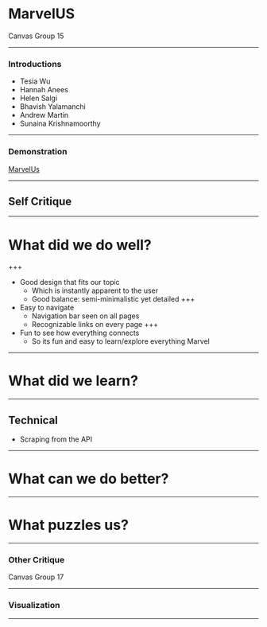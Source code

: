 # MarvelUS 

Canvas Group 15

---

### Introductions

- Tesia Wu
- Hannah Anees
- Helen Salgi
- Bhavish Yalamanchi
- Andrew Martin
- Sunaina Krishnamoorthy


---

### Demonstration

[MarvelUs](http://marvelus.me)


---

## Self Critique

---

# What did we do well?

+++
- Good design that fits our topic
  - Which is instantly apparent to the user
  - Good balance: semi-minimalistic yet detailed
+++
- Easy to navigate
  - Navigation bar seen on all pages
  - Recognizable links on every page
+++
- Fun to see how everything connects
  - So its fun and easy to learn/explore everything Marvel
  
---

# What did we learn?

---
## Technical
- Scraping from the API



---

# What can we do better?

---

# What puzzles us?


---

### Other Critique

Canvas Group 17

---

### Visualization


---
